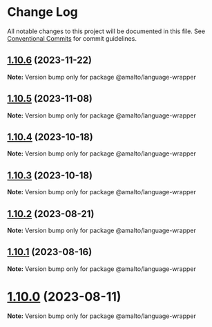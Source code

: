# Change Log

All notable changes to this project will be documented in this file.
See [Conventional Commits](https://conventionalcommits.org) for commit guidelines.

## [1.10.6](https://github.com/amalto/platform6-ui-components/compare/@amalto/language-wrapper@1.10.5...@amalto/language-wrapper@1.10.6) (2023-11-22)

**Note:** Version bump only for package @amalto/language-wrapper

## [1.10.5](https://github.com/amalto/platform6-ui-components/compare/@amalto/language-wrapper@1.10.4...@amalto/language-wrapper@1.10.5) (2023-11-08)

**Note:** Version bump only for package @amalto/language-wrapper

## [1.10.4](https://github.com/amalto/platform6-ui-components/compare/@amalto/language-wrapper@1.10.3...@amalto/language-wrapper@1.10.4) (2023-10-18)

**Note:** Version bump only for package @amalto/language-wrapper

## [1.10.3](https://github.com/amalto/platform6-ui-components/compare/@amalto/language-wrapper@1.10.2...@amalto/language-wrapper@1.10.3) (2023-10-18)

**Note:** Version bump only for package @amalto/language-wrapper

## [1.10.2](https://github.com/amalto/platform6-ui-components/compare/@amalto/language-wrapper@1.10.1...@amalto/language-wrapper@1.10.2) (2023-08-21)

**Note:** Version bump only for package @amalto/language-wrapper

## [1.10.1](https://github.com/amalto/platform6-ui-components/compare/@amalto/language-wrapper@1.10.0...@amalto/language-wrapper@1.10.1) (2023-08-16)

**Note:** Version bump only for package @amalto/language-wrapper

# [1.10.0](https://github.com/amalto/platform6-ui-components/compare/@amalto/language-wrapper@1.9.90...@amalto/language-wrapper@1.10.0) (2023-08-11)

**Note:** Version bump only for package @amalto/language-wrapper
